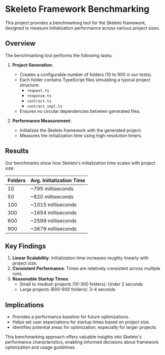 # Skeleto Framework Benchmarking

This project provides a benchmarking tool for the Skeleto framework, designed to measure initialization performance across various project sizes.

## Overview

The benchmarking tool performs the following tasks:

1. **Project Generation**: 
   - Creates a configurable number of folders (10 to 900 in our tests).
   - Each folder contains TypeScript files simulating a typical project structure:
     - `request.ts`
     - `response.ts`
     - `contract.ts`
     - `contract_impl.ts`
   - Ensures no circular dependencies between generated files.

2. **Performance Measurement**:
   - Initializes the Skeleto framework with the generated project.
   - Measures the initialization time using high-resolution timers.

## Results

Our benchmarks show how Skeleto's initialization time scales with project size:

| Folders | Avg. Initialization Time |
|---------|--------------------------|
| 10      | ~795 milliseconds        |
| 50      | ~820 milliseconds        |
| 100     | ~1015 milliseconds       |
| 300     | ~1654 milliseconds       |
| 600     | ~2599 milliseconds       |
| 900     | ~3679 milliseconds       |

## Key Findings

1. **Linear Scalability**: Initialization time increases roughly linearly with project size.
2. **Consistent Performance**: Times are relatively consistent across multiple runs.
3. **Reasonable Startup Times**: 
   - Small to medium projects (10-300 folders): Under 2 seconds
   - Large projects (600-900 folders): 3-4 seconds

## Implications

- Provides a performance baseline for future optimizations.
- Helps set user expectations for startup times based on project size.
- Identifies potential areas for optimization, especially for larger projects.

This benchmarking approach offers valuable insights into Skeleto's performance characteristics, enabling informed decisions about framework optimization and usage guidelines.